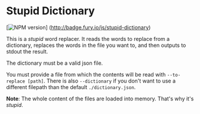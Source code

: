 # Stupid Dictionary
[![NPM version](https://badge.fury.io/js/stupid-dictionary.png)]
(http://badge.fury.io/js/stupid-dictionary)

This is a *stupid* word replacer. It reads the words to replace from a
dictionary, replaces the words in the file you want to, and then outputs to
stdout the result.

The dictionary must be a valid json file.

You must provide a file from which the contents will be read with
`--to-replace [path]`. There is also `--dictionary` if you don't want to use
a different filepath than the default `./dictionary.json`.

**Note**: The whole content of the files are loaded into memory. That's why it's
*stupid*.
